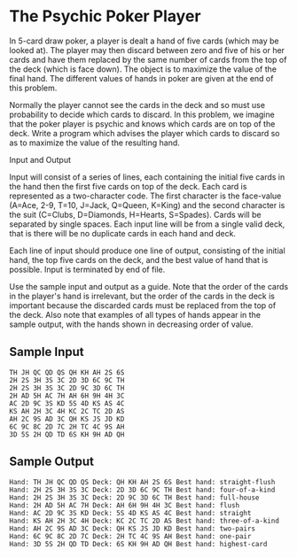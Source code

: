 The Psychic Poker Player 
========================

In 5-card draw poker, a player is dealt a hand of five cards (which may be 
looked at). The player may then discard between zero and five of his or her 
cards and have them replaced by the same number of cards from the top of the 
deck (which is face down). The object is to maximize the value of the final 
hand. The different values of hands in poker are given at the end of this 
problem.

Normally the player cannot see the cards in the deck and so must use probability 
to decide which cards to discard. In this problem, we imagine that the poker 
player is psychic and knows which cards are on top of the deck. Write a program 
which advises the player which cards to discard so as to maximize the value of 
the resulting hand.


Input and Output

Input will consist of a series of lines, each containing the initial five cards 
in the hand then the first five cards on top of the deck. Each card is 
represented as a two-character code. The first character is the face-value 
(A=Ace, 2-9, T=10, J=Jack, Q=Queen, K=King) and the second character is the suit 
(C=Clubs, D=Diamonds, H=Hearts, S=Spades). Cards will be separated by single 
spaces. Each input line will be from a single valid deck, that is there will be 
no duplicate cards in each hand and deck.

Each line of input should produce one line of output, consisting of the initial 
hand, the top five cards on the deck, and the best value of hand that is 
possible. Input is terminated by end of file.

Use the sample input and output as a guide. Note that the order of the cards in 
the player's hand is irrelevant, but the order of the cards in the deck is 
important because the discarded cards must be replaced from the top of the deck. 
Also note that examples of all types of hands appear in the sample output, with 
the hands shown in decreasing order of value.



## Sample Input

```
TH JH QC QD QS QH KH AH 2S 6S
2H 2S 3H 3S 3C 2D 3D 6C 9C TH
2H 2S 3H 3S 3C 2D 9C 3D 6C TH
2H AD 5H AC 7H AH 6H 9H 4H 3C
AC 2D 9C 3S KD 5S 4D KS AS 4C
KS AH 2H 3C 4H KC 2C TC 2D AS
AH 2C 9S AD 3C QH KS JS JD KD
6C 9C 8C 2D 7C 2H TC 4C 9S AH
3D 5S 2H QD TD 6S KH 9H AD QH
```

## Sample Output

```
Hand: TH JH QC QD QS Deck: QH KH AH 2S 6S Best hand: straight-flush
Hand: 2H 2S 3H 3S 3C Deck: 2D 3D 6C 9C TH Best hand: four-of-a-kind
Hand: 2H 2S 3H 3S 3C Deck: 2D 9C 3D 6C TH Best hand: full-house
Hand: 2H AD 5H AC 7H Deck: AH 6H 9H 4H 3C Best hand: flush
Hand: AC 2D 9C 3S KD Deck: 5S 4D KS AS 4C Best hand: straight
Hand: KS AH 2H 3C 4H Deck: KC 2C TC 2D AS Best hand: three-of-a-kind
Hand: AH 2C 9S AD 3C Deck: QH KS JS JD KD Best hand: two-pairs
Hand: 6C 9C 8C 2D 7C Deck: 2H TC 4C 9S AH Best hand: one-pair
Hand: 3D 5S 2H QD TD Deck: 6S KH 9H AD QH Best hand: highest-card
```
